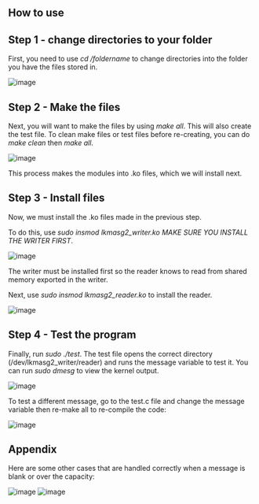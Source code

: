 
## How to use

## Step 1 - change directories to your folder
First, you need to use *cd /foldername* to change directories into the folder you have the files stored in.

![image](https://github.com/mSpiker1/COP4600-PA3/assets/114204417/267a928d-f10e-4d23-894a-4f51b57df6c2)

## Step 2 - Make the files
Next, you will want to make the files by using *make all*. This will also create the test file. To clean make files or test files before re-creating, you can do *make clean* then *make all*.

![image](https://github.com/mSpiker1/COP4600-PA3/assets/114204417/4380f7c0-4fdf-4a75-b481-e9718ebf8906)

This process makes the modules into .ko files, which we will install next.

## Step 3 - Install files
Now, we must install the .ko files made in the previous step.

To do this, use *sudo insmod lkmasg2_writer.ko* _MAKE SURE YOU INSTALL THE WRITER FIRST_.

![image](https://github.com/mSpiker1/COP4600-PA3/assets/114204417/19160726-d135-45bd-aa56-50805ade85f7)

The writer must be installed first so the reader knows to read from shared memory exported in the writer.

Next, use *sudo insmod lkmasg2_reader.ko* to install the reader.

![image](https://github.com/mSpiker1/COP4600-PA3/assets/114204417/ce147c1a-321c-43f5-bb5b-bf165b832b00)

## Step 4 - Test the program
Finally, run *sudo ./test*. The test file opens the correct directory (/dev/lkmasg2_writer/reader) and runs the message variable to test it.
You can run *sudo dmesg* to view the kernel output.

![image](https://github.com/mSpiker1/COP4600-PA3/assets/114204417/e11c9a97-c61f-479d-b8a6-87cae8ca319f)


To test a different message, go to the test.c file and change the message variable then re-make all to re-compile the code:

![image](https://github.com/mSpiker1/COP4600-PA3/assets/114204417/d3810c4b-450d-4304-b64c-d9c1539ec77a)

## Appendix
Here are some other cases that are handled correctly when a message is blank or over the capacity:

![image](https://github.com/mSpiker1/COP4600-PA3/assets/114204417/31b6cc8a-09e6-456d-9e90-17b1e964c9cc)
![image](https://github.com/mSpiker1/COP4600-PA3/assets/114204417/8c044369-5d74-4aed-bbe6-1834a7ab1a26)



